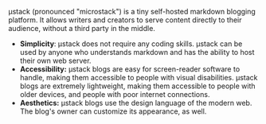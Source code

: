 µstack (pronounced "microstack") is a tiny self-hosted markdown blogging
platform. It allows writers and creators to serve content directly to their
audience, without a third party in the middle.

- **Simplicity**: µstack does not require any coding skills. µstack can be used
  by anyone who understands markdown and has the ability to host their own web
  server.
- **Accessibility:** µstack blogs are easy for screen-reader software to handle,
  making them accessible to people with visual disabilities. µstack blogs are
  extremely lightweight, making them accessible to people with older devices,
  and people with poor internet connections.
- **Aesthetics:** µstack blogs use the design language of the modern web. The
  blog's owner can customize its appearance, as well.
